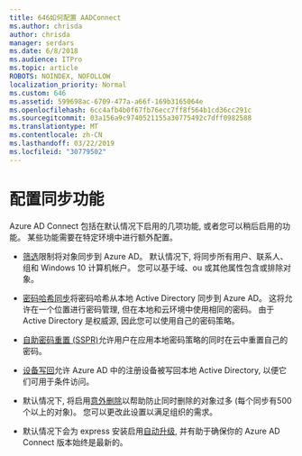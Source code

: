 ```yaml
---
title: 646如何配置 AADConnect
ms.author: chrisda
author: chrisda
manager: serdars
ms.date: 6/8/2018
ms.audience: ITPro
ms.topic: article
ROBOTS: NOINDEX, NOFOLLOW
localization_priority: Normal
ms.custom: 646
ms.assetid: 599698ac-6709-477a-a66f-169b3165064e
ms.openlocfilehash: 6cc4afb4b0f67fb76ecc7ff8f564b1cd36cc291c
ms.sourcegitcommit: 03a156a9c9740521155a30775492c7dff0982588
ms.translationtype: MT
ms.contentlocale: zh-CN
ms.lasthandoff: 03/22/2019
ms.locfileid: "30779502"
---
```

# <a name="configure-sync-features"></a>配置同步功能

Azure AD Connect 包括在默认情况下启用的几项功能, 或者您可以稍后启用的功能。 某些功能需要在特定环境中进行额外配置。
  
- [筛选](https://docs.microsoft.com/azure/active-directory/connect/active-directory-aadconnectsync-configure-filtering)限制将对象同步到 Azure AD。 默认情况下, 将同步所有用户、联系人、组和 Windows 10 计算机帐户。 您可以基于域、ou 或其他属性包含或排除对象。 
    
- [密码哈希同步](https://docs.microsoft.com/azure/active-directory/connect/active-directory-aadconnectsync-implement-password-hash-synchronization)将密码哈希从本地 Active Directory 同步到 Azure AD。 这将允许在一个位置进行密码管理, 但在本地和云环境中使用相同的密码。 由于 Active Directory 是权威源, 因此您可以使用自己的密码策略。 
    
- [自助密码重置 (SSPR)](https://docs.microsoft.com/azure/active-directory/authentication/quickstart-sspr)允许用户在应用本地密码策略的同时在云中重置自己的密码。 
    
- [设备写回](https://docs.microsoft.com/azure/active-directory/connect/active-directory-aadconnect-feature-device-writeback)允许 Azure AD 中的注册设备被写回本地 Active Directory, 以便它们可用于条件访问。 
    
- 默认情况下, 将启用[意外删除](https://docs.microsoft.com/azure/active-directory/connect/active-directory-aadconnectsync-feature-prevent-accidental-deletes)以帮助防止同时删除的对象过多 (每个同步有500个以上的对象)。 您可以更改此设置以满足组织的需求。 
    
- 默认情况下会为 express 安装启用[自动升级](https://docs.microsoft.com/azure/active-directory/connect/active-directory-aadconnect-feature-automatic-upgrade), 并有助于确保你的 Azure AD Connect 版本始终是最新的。 
    

